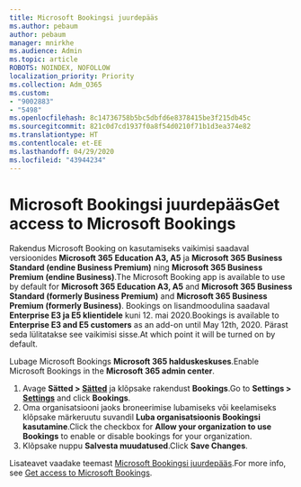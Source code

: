 ```yaml
---
title: Microsoft Bookingsi juurdepääs
ms.author: pebaum
author: pebaum
manager: mnirkhe
ms.audience: Admin
ms.topic: article
ROBOTS: NOINDEX, NOFOLLOW
localization_priority: Priority
ms.collection: Adm_O365
ms.custom:
- "9002883"
- "5498"
ms.openlocfilehash: 8c14736758b5bc5dbfd6e8378415be3f215db45c
ms.sourcegitcommit: 821c0d7cd1937f0a8f54d0210f71b1d3ea374e82
ms.translationtype: HT
ms.contentlocale: et-EE
ms.lasthandoff: 04/29/2020
ms.locfileid: "43944234"
---
```

# <a name="get-access-to-microsoft-bookings"></a><span data-ttu-id="2a4f0-102">Microsoft Bookingsi juurdepääs</span><span class="sxs-lookup"><span data-stu-id="2a4f0-102">Get access to Microsoft Bookings</span></span>

<span data-ttu-id="2a4f0-103">Rakendus Microsoft Booking on kasutamiseks vaikimisi saadaval versioonides **Microsoft 365 Education A3, A5** ja **Microsoft 365 Business Standard (endine Business Premium)** ning **Microsoft 365 Business Premium (endine Business)**.</span><span class="sxs-lookup"><span data-stu-id="2a4f0-103">The Microsoft Booking app is available to use by default for **Microsoft 365 Education A3, A5** and **Microsoft 365 Business Standard (formerly Business Premium)** and **Microsoft 365 Business Premium (formerly Business)**.</span></span> <span data-ttu-id="2a4f0-104">Bookings on lisandmoodulina saadaval **Enterprise E3 ja E5 klientidele** kuni 12. mai 2020.</span><span class="sxs-lookup"><span data-stu-id="2a4f0-104">Bookings is available to **Enterprise E3 and E5 customers** as an add-on until May 12th, 2020.</span></span> <span data-ttu-id="2a4f0-105">Pärast seda lülitatakse see vaikimisi sisse.</span><span class="sxs-lookup"><span data-stu-id="2a4f0-105">At which point it will be turned on by default.</span></span>

<span data-ttu-id="2a4f0-106">Lubage Microsoft Bookings **Microsoft 365 halduskeskuses**.</span><span class="sxs-lookup"><span data-stu-id="2a4f0-106">Enable Microsoft Bookings in the **Microsoft 365 admin center**.</span></span>

1. <span data-ttu-id="2a4f0-107">Avage **Sätted > [Sätted](https://admin.microsoft.com/Adminportal/Home?source=applauncher#/Settings/Services)** ja klõpsake rakendust **Bookings**.</span><span class="sxs-lookup"><span data-stu-id="2a4f0-107">Go to **Settings > [Settings](https://admin.microsoft.com/Adminportal/Home?source=applauncher#/Settings/Services)** and click **Bookings**.</span></span>
2. <span data-ttu-id="2a4f0-108">Oma organisatsiooni jaoks broneerimise lubamiseks või keelamiseks klõpsake märkeruutu suvandil **Luba organisatsioonis Bookingsi kasutamine**.</span><span class="sxs-lookup"><span data-stu-id="2a4f0-108">Click the checkbox for **Allow your organization to use Bookings** to enable or disable bookings for your organization.</span></span>
3. <span data-ttu-id="2a4f0-109">Klõpsake nuppu **Salvesta muudatused**.</span><span class="sxs-lookup"><span data-stu-id="2a4f0-109">Click **Save Changes**.</span></span>

<span data-ttu-id="2a4f0-110">Lisateavet vaadake teemast [Microsoft Bookingsi juurdepääs](https://support.microsoft.com/et-EE/office/get-access-to-microsoft-bookings-5382dc07-aaa5-45c9-8767-502333b214ce).</span><span class="sxs-lookup"><span data-stu-id="2a4f0-110">For more info, see [Get access to Microsoft Bookings](https://support.microsoft.com/et-EE/office/get-access-to-microsoft-bookings-5382dc07-aaa5-45c9-8767-502333b214ce).</span></span>
